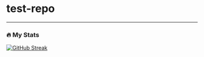 # test-repo

---
### :fire: My Stats
[![GitHub Streak](http://github-readme-streak-stats.herokuapp.com?user=BlakeDavis34&theme=dark&background=000000)](https://git.io/streak-stats)
